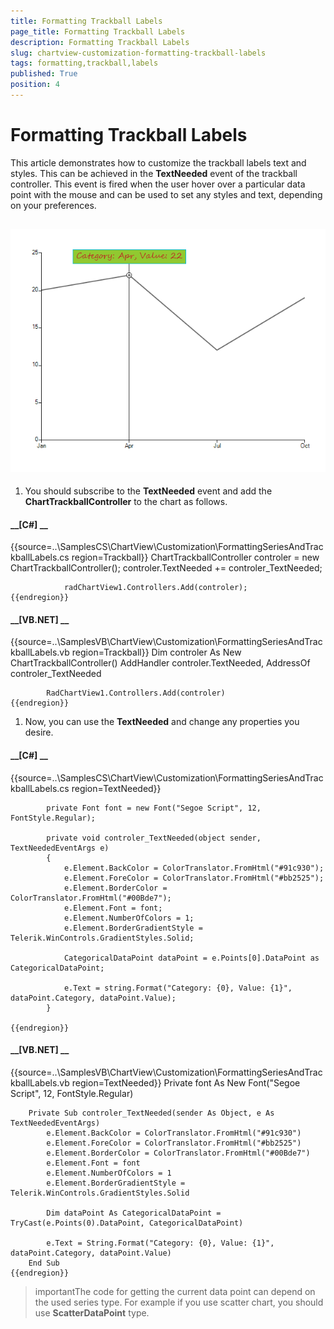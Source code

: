 ```yaml
---
title: Formatting Trackball Labels
page_title: Formatting Trackball Labels
description: Formatting Trackball Labels
slug: chartview-customization-formatting-trackball-labels
tags: formatting,trackball,labels
published: True
position: 4
---
```


# Formatting Trackball Labels



This article demonstrates how to customize the trackball labels text and styles. This can be achieved in the __TextNeeded__ event of the trackball controller. 
      This event is fired when the user hover over a particular data point with the mouse and can be used to set any styles and text, depending on your preferences.

## ![chartview-customization-formatting-trackball-labels 001](images/chartview-customization-formatting-trackball-labels001.png)

1. You should subscribe to the __TextNeeded__ event and add the __ChartTrackballController__ to the chart as follows.
            

#### __[C#] __

{{source=..\SamplesCS\ChartView\Customization\FormattingSeriesAndTrackballLabels.cs region=Trackball}}
	            ChartTrackballController controler = new ChartTrackballController();
	            controler.TextNeeded += controler_TextNeeded;
	
	            radChartView1.Controllers.Add(controler);
	{{endregion}}



#### __[VB.NET] __

{{source=..\SamplesVB\ChartView\Customization\FormattingSeriesAndTrackballLabels.vb region=Trackball}}
	        Dim controler As New ChartTrackballController()
	        AddHandler controler.TextNeeded, AddressOf controler_TextNeeded
	
	        RadChartView1.Controllers.Add(controler)
	{{endregion}}



1. Now, you can use the __TextNeeded__ and change any properties you desire.
            

#### __[C#] __

{{source=..\SamplesCS\ChartView\Customization\FormattingSeriesAndTrackballLabels.cs region=TextNeeded}}
	
	        private Font font = new Font("Segoe Script", 12, FontStyle.Regular);
	
	        private void controler_TextNeeded(object sender, TextNeededEventArgs e)
	        {
	            e.Element.BackColor = ColorTranslator.FromHtml("#91c930");
	            e.Element.ForeColor = ColorTranslator.FromHtml("#bb2525");
	            e.Element.BorderColor = ColorTranslator.FromHtml("#00Bde7");
	            e.Element.Font = font;
	            e.Element.NumberOfColors = 1;
	            e.Element.BorderGradientStyle = Telerik.WinControls.GradientStyles.Solid;
	
	            CategoricalDataPoint dataPoint = e.Points[0].DataPoint as CategoricalDataPoint;
	
	            e.Text = string.Format("Category: {0}, Value: {1}", dataPoint.Category, dataPoint.Value);
	        }
	
	{{endregion}}



#### __[VB.NET] __

{{source=..\SamplesVB\ChartView\Customization\FormattingSeriesAndTrackballLabels.vb region=TextNeeded}}
	    Private font As New Font("Segoe Script", 12, FontStyle.Regular)
	
	    Private Sub controler_TextNeeded(sender As Object, e As TextNeededEventArgs)
	        e.Element.BackColor = ColorTranslator.FromHtml("#91c930")
	        e.Element.ForeColor = ColorTranslator.FromHtml("#bb2525")
	        e.Element.BorderColor = ColorTranslator.FromHtml("#00Bde7")
	        e.Element.Font = font
	        e.Element.NumberOfColors = 1
	        e.Element.BorderGradientStyle = Telerik.WinControls.GradientStyles.Solid
	
	        Dim dataPoint As CategoricalDataPoint = TryCast(e.Points(0).DataPoint, CategoricalDataPoint)
	
	        e.Text = String.Format("Category: {0}, Value: {1}", dataPoint.Category, dataPoint.Value)
	    End Sub
	{{endregion}}



>importantThe code for getting the current data point can depend on the used series type. For example if you use scatter chart, you should use __ScatterDataPoint__ type.
          
